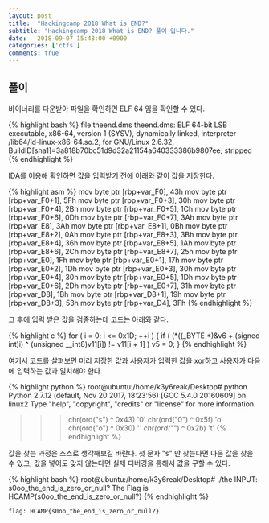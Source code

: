 ```yaml
---
layout: post
title:  "Hackingcamp 2018 What is END?"
subtitle: "Hackingcamp 2018 What is END? 풀이 입니다."
date:   2018-09-07 15:48:00 +0900
categories: ['ctfs']
comments: true
---
```


## 풀이

바이너리를 다운받아 파일을 확인하면 ELF 64 임을 확인할 수 있다.

{% highlight bash %}
file theend.dms
theend.dms: ELF 64-bit LSB executable, x86-64, version 1 (SYSV), dynamically linked, interpreter /lib64/ld-linux-x86-64.so.2, for GNU/Linux 2.6.32, BuildID[sha1]=3a818b70bc51d9d32a21154a640333386b9807ee, stripped
{% endhighlight %}


IDA를 이용해 확인하면 값을 입력받기 전에 아래와 같이 값을 저장한다.

{% highlight asm %}
mov     byte ptr [rbp+var_F0], 43h
mov     byte ptr [rbp+var_F0+1], 5Fh
mov     byte ptr [rbp+var_F0+3], 30h
mov     byte ptr [rbp+var_F0+4], 2Bh
mov     byte ptr [rbp+var_F0+5], 1Ch
mov     byte ptr [rbp+var_F0+6], 0Dh
mov     byte ptr [rbp+var_F0+7], 3Ah
mov     byte ptr [rbp+var_E8], 3Ah
mov     byte ptr [rbp+var_E8+1], 0Bh
mov     byte ptr [rbp+var_E8+2], 0Ah
mov     byte ptr [rbp+var_E8+3], 3Bh
mov     byte ptr [rbp+var_E8+4], 36h
mov     byte ptr [rbp+var_E8+5], 1Ah
mov     byte ptr [rbp+var_E8+6], 2Ch
mov     byte ptr [rbp+var_E8+7], 25h
mov     byte ptr [rbp+var_E0], 1Fh
mov     byte ptr [rbp+var_E0+1], 17h
mov     byte ptr [rbp+var_E0+2], 1Dh
mov     byte ptr [rbp+var_E0+3], 30h
mov     byte ptr [rbp+var_E0+4], 30h
mov     byte ptr [rbp+var_E0+5], 1Dh
mov     byte ptr [rbp+var_E0+6], 2Dh
mov     byte ptr [rbp+var_E0+7], 31h
mov     byte ptr [rbp+var_D8], 1Bh
mov     byte ptr [rbp+var_D8+1], 19h
mov     byte ptr [rbp+var_D8+3], 53h
mov     byte ptr [rbp+var_D4], 3Fh
{% endhighlight %}

그 후에 입력 받은 값을 검증하는데 코드는 아래와 같다.

{% highlight c %}
for ( i = 0; i <= 0x1D; ++i )
{
  if ( (*((_BYTE *)&v6 + (signed int)i) ^ (unsigned __int8)v11[i]) != v11[i + 1] )
    v5 = 0;
}
{% endhighlight %}

여기서 코드를 살펴보면 미리 저장한 값과 사용자가 입력한 값을 xor하고 사용자가 다음에 입력하는 값과 일치해야 한다.

{% highlight python %}
root@ubuntu:/home/k3y6reak/Desktop# python
Python 2.7.12 (default, Nov 20 2017, 18:23:56)
[GCC 5.4.0 20160609] on linux2
Type "help", "copyright", "credits" or "license" for more information.
>>> chr(ord("s") ^ 0x43)
'0'
>>> chr(ord("0") ^ 0x5f)
'o'
>>> chr(ord("o") ^ 0x30)
'_'
>>> chr(ord("_") ^ 0x2b)
't'
{% endhighlight %}


값을 찾는 과정은 스스로 생각해보길 바란다. 첫 문자 "s" 만 찾는다면 다음 값을 찾을 수 있고, 값을 넣어도 맞지 않는다면 실제 디버깅을 통해서 값을 구할 수 있다.

{% highlight bash %}
root@ubuntu:/home/k3y6reak/Desktop# ./the
INPUT: s0oo_the_end_is_zero_or_null?
The Flag is HCAMP{s0oo_the_end_is_zero_or_null?}
{% endhighlight %}

`flag: HCAMP{s0oo_the_end_is_zero_or_null?}`